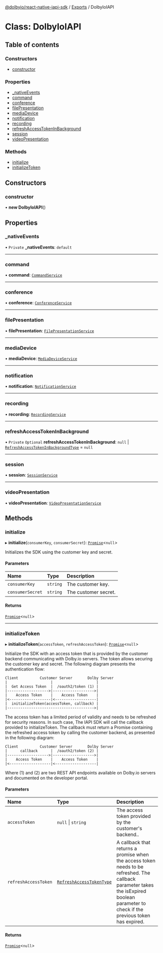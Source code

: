 [@dolbyio/react-native-iapi-sdk](../README.md) / [Exports](../modules.md) / DolbyIoIAPI

# Class: DolbyIoIAPI

## Table of contents

### Constructors

- [constructor](DolbyIoIAPI.md#constructor)

### Properties

- [_nativeEvents](DolbyIoIAPI.md#_nativeevents)
- [command](DolbyIoIAPI.md#command)
- [conference](DolbyIoIAPI.md#conference)
- [filePresentation](DolbyIoIAPI.md#filepresentation)
- [mediaDevice](DolbyIoIAPI.md#mediadevice)
- [notification](DolbyIoIAPI.md#notification)
- [recording](DolbyIoIAPI.md#recording)
- [refreshAccessTokenInBackground](DolbyIoIAPI.md#refreshaccesstokeninbackground)
- [session](DolbyIoIAPI.md#session)
- [videoPresentation](DolbyIoIAPI.md#videopresentation)

### Methods

- [initialize](DolbyIoIAPI.md#initialize)
- [initializeToken](DolbyIoIAPI.md#initializetoken)

## Constructors

### constructor

• **new DolbyIoIAPI**()

## Properties

### \_nativeEvents

• `Private` **\_nativeEvents**: `default`

___

### command

• **command**: [`CommandService`](_internal_.CommandService.md)

___

### conference

• **conference**: [`ConferenceService`](_internal_.ConferenceService.md)

___

### filePresentation

• **filePresentation**: [`FilePresentationService`](_internal_.FilePresentationService.md)

___

### mediaDevice

• **mediaDevice**: [`MediaDeviceService`](_internal_.MediaDeviceService.md)

___

### notification

• **notification**: [`NotificationService`](_internal_.NotificationService.md)

___

### recording

• **recording**: [`RecordingService`](_internal_.RecordingService.md)

___

### refreshAccessTokenInBackground

• `Private` `Optional` **refreshAccessTokenInBackground**: ``null`` \| [`RefreshAccessTokenInBackgroundType`](../modules/_internal_.md#refreshaccesstokeninbackgroundtype) = `null`

___

### session

• **session**: [`SessionService`](_internal_.SessionService.md)

___

### videoPresentation

• **videoPresentation**: [`VideoPresentationService`](_internal_.VideoPresentationService.md)

## Methods

### initialize

▸ **initialize**(`consumerKey`, `consumerSecret`): [`Promise`](../modules/_internal_.md#promise)<``null``\>

Initializes the SDK using the customer key and secret.

#### Parameters

| Name | Type | Description |
| :------ | :------ | :------ |
| `consumerKey` | `string` | The customer key. |
| `consumerSecret` | `string` | The customer secret. |

#### Returns

[`Promise`](../modules/_internal_.md#promise)<``null``\>

___

### initializeToken

▸ **initializeToken**(`accessToken`, `refreshAccessToken`): [`Promise`](../modules/_internal_.md#promise)<``null``\>

Initialize the SDK with an access token that is provided by the customer backend communicating with Dolby.io servers. The token allows securing the customer key and secret.
The following diagram presents the authentication flow:
```
Client          Customer Server       Dolby Server
|                    |                    |
|  Get Access Token  |  /oauth2/token (1) |
|------------------->|------------------->|
|    Access Token    |    Access Token    |
|<-------------------|<-------------------|
|  initializeToken(accessToken, callback) |
|---------------------------------------->|
```
The access token has a limited period of validity and needs to be refreshed for security reasons. In such case,
The IAPI SDK will call the callback provided to initializeToken. The callback must return a Promise
containing the refreshed access token by calling the customer backend, as presented in the following diagram:

```
Client          Customer Server       Dolby Server
|      callback      |  /oauth2/token (2) |
|------------------->|------------------->|
|    Access Token    |    Access Token    |
|<-------------------|<-------------------|
```
Where (1) and (2) are two REST API endpoints available on Dolby.io servers and documented on the developer portal.

#### Parameters

| Name | Type | Description |
| :------ | :------ | :------ |
| `accessToken` | ``null`` \| `string` | The access token provided by the customer's backend.. |
| `refreshAccessToken` | [`RefreshAccessTokenType`](../modules/_internal_.md#refreshaccesstokentype) | A callback that returns a promise when the access token needs to be refreshed. The callback parameter takes the isExpired boolean parameter to check if the previous token has expired. |

#### Returns

[`Promise`](../modules/_internal_.md#promise)<``null``\>
